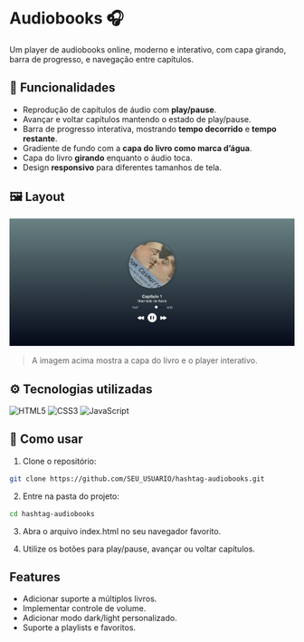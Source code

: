 # Audiobooks 🎧

Um player de audiobooks online, moderno e interativo, com capa girando, barra de progresso, e navegação entre capítulos.

## 📖 Funcionalidades

- Reprodução de capítulos de áudio com **play/pause**.
- Avançar e voltar capítulos mantendo o estado de play/pause.
- Barra de progresso interativa, mostrando **tempo decorrido** e **tempo restante**.
- Gradiente de fundo com a **capa do livro como marca d’água**.
- Capa do livro **girando** enquanto o áudio toca.
- Design **responsivo** para diferentes tamanhos de tela.

## 🖼️ Layout

![interface](./imagens/print-dom-casmurro.png)

> A imagem acima mostra a capa do livro e o player interativo.

## ⚙️ Tecnologias utilizadas

<div align="left">
    <img src="https://cdn.jsdelivr.net/gh/devicons/devicon/icons/html5/html5-original.svg" alt="HTML5" width="40" height="40"/>  
    <img src="https://cdn.jsdelivr.net/gh/devicons/devicon/icons/css3/css3-original.svg" alt="CSS3" width="40" height="40"/>  
    <img src="https://cdn.jsdelivr.net/gh/devicons/devicon/icons/javascript/javascript-original.svg" alt="JavaScript" width="40" height="40"/>
</div>

## 🚀 Como usar

1. Clone o repositório:
```bash
git clone https://github.com/SEU_USUARIO/hashtag-audiobooks.git
```
2. Entre na pasta do projeto:
```bash
cd hashtag-audiobooks
```
3. Abra o arquivo index.html no seu navegador favorito.

4. Utilize os botões para play/pause, avançar ou voltar capítulos.

## Features

- Adicionar suporte a múltiplos livros.
- Implementar controle de volume.
- Adicionar modo dark/light personalizado.
- Suporte a playlists e favoritos.